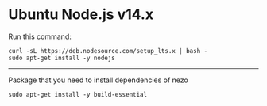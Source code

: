# Ubuntu Node.js v14.x
Run this command:
```
curl -sL https://deb.nodesource.com/setup_lts.x | bash -
sudo apt-get install -y nodejs
```
***
Package that you need to install dependencies of nezo
```
sudo apt-get install -y build-essential
```
